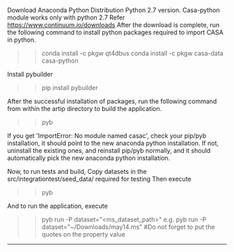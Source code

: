 Download Anaconda Python Distribution Python 2.7 version. Casa-python module works only with python 2.7
Refer https://www.continuum.io/downloads
After the download is complete, run the following command to install python packages required to import CASA in python.

>> conda install -c pkgw qt4dbus
>> conda install -c pkgw casa-data casa-python

Install pybuilder
>> pip install pybuilder

After the successful installation of packages, run the following command from within the artip directory to build the application.
>> pyb

If you get 'ImportError: No module named casac', check your pip/pyb installation, it should point to the new anaconda python installation.
If not, uninstall the existing ones, and reinstall pip/pyb normally, and it should automatically pick the new anaconda python installation.

Now, to run tests and build,
Copy datasets in the src/integrationtest/seed_data/ required for testing
Then execute
>> pyb

And to run the application, execute
>> pyb run -P dataset="<ms_dataset_path>"
    e.g. pyb run -P dataset="~/Downloads/may14.ms"
    #Do not forget to put the quotes on the property value


----------------------------------------------------------------------------------------------